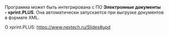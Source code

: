 Программа может быть интегрирована с ПО **Электронные документы - xprint.PLUS**. Она автоматически запускается при выгрузке документов в формате XML.


О xprint.PLUS:
https://www.nextech.ru/Slides#upd
